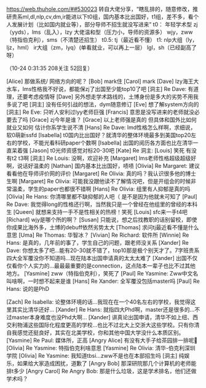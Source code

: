 https://web.thuhole.com/##530023
转自大佬分享，“瞎乱排的，随意修改，推研贵系ml,dl,nlp,cv,dm,ir能进以下t0组，国内基本比出国好，t1组，差不多，看个人发展计划（比如国内就业等），部分导师不招生就没写进来”
t0：
年轻学术型
zj（yyds），lms（乱入），lzy
大佬温和型（压力小，导师的资源多）
wjy，zww（特指伯克利），sms（不清楚还招生）
t0.5:
tj（最近看不懂）
t1:
nlp大组（ly，ljz，hml）
ir大组（zm，lyq）(单看就业，可以再上一层）
lgl，sh（已经副高了呀）


（10-24 0:31:35 208关注 52回复）

[Alice] 那做系统/ 网络方向的呢？
[Bob] mark住
[Carol] mark
[Dave] lzy海王大水车，lms性格我不好说，都能保zj了出国至少能top10了吧
[洞主] Re Dave: 有道理，还要考虑疫情呀
[Dave] 另外想走学术路线的，土博身份是多大的劣势不用我多说了吧
[洞主] 没有任何引战的想法，dym随意修订
[Eve] 想了解system方向的
[洞主] Re Eve: 只听人安利过lyy老师巨强
[Francis] 意思是没写进来的老师就没必要去了吗
[Grace] zj今年是谁？
[Grace] 以上老师强是真的 但具体和国外比如何 就业又如何 估计你系学生说不清
[Hans] Re Dave: lmd性格怎么样啊，求细说，软0萌新ssfd
[Isabella] t0国内比出国好？就清华的整体环境最多到美国top20左右的学校，不能光看科研paper个数啊
[Isabella] 出国的阅历各方面也比在清华一直呆着强
[Jason] t0光师资感觉对标20-30吧
[Kate] Re 洞主: 
[Louis] 笑死 有没有t2 t3啊
[洞主] Re Louis: 没啊，欢迎补充
[Margaret] lms老师性格超级超级好啊，说话好温柔的
[Nathan] 国内基本比出国好，啧啧
[Olivia] Re Margaret: 建议看看他在导师评价网的评价
[Margaret] Re Olivia: 真的吗？我认识很多他的博士生啊
[Margaret] Re Olivia: 可能我没跟他读不了解情况吧，但是开组会的时候非常温柔，学生的paper也都很不错啊
[Hans] Re Olivia: 组里有人抑郁是真的吗
[Olivia] Re Hans: 你清哪里都不缺抑郁的人吧（
是不是因为他就未可知了
[Paul] Re Dave: 我觉得long的性格还行啊，当然我只是一个曾经在他组里的曾经的本科生
[Queen] 就想来支持一手不是性相关的热榜！笑死
[Louis] sfc来一手t4吧
[Richard] wjy是哪个所的啊？
[Susan] 只能说，想之后找教职的话别留校，即使你成果比海外多，土博的debuff依然劣势太大
[Thomas] 求问tj最近看不懂是什么意思
[Uma] Re Thomas: 华智冰？
[Vivian] Re Richard: 软件所
[Winnie] Re Hans: 是真的，几年前的事了，学生自己的问题，跟老师没关系
[Xander] Re Dave: 你想太多了吧…能有20-30就不错了，top10那是极个别天才了。7字班贵系四大全军覆没你不知道吗…现在陆本出国申请真的太太太难了
[Xander] 出国不仅仅看你个人实力的…最最最重要的是connection，这点陆本一辈子也比不过其他地方。
[Yasmine] zww（特指伯克利），笑死了
[Paul] Re Yasmine: Zww中文名叫啥啊，一时想不起来是谁
[Hans] Re Xander: 全军覆没包括master吗
[Paul] Re Hans: 说的是PhD

[Zach] Re Isabella: 论整体环境的话…我现在在一个40名左右的学校，我觉得这里其实比清华还好…
[Xander] Re Hans: 就指四大Phd啊，master还是很多的…不过master本身难度也没Phd大啊…
[Xander] 讲真论出国申请，清华不如上纽、西交利物浦这些国际化程度更高的学校…也比不过北大上交浙大这些学校。只有你清自我感觉还挺良好，其实在北美学校，你和其他中国大学没什么本质区别。
[Yasmine] Re Paul: 媒体所，正高
[Angry Alice] 有没有大手子给茶园排一排呢🤔
[Olivia] Re Yasmine: 特指伯克利啥意思
[Yasmine] Re Olivia: 清华-伯克利深圳学院
[Olivia] Re Yasmine: 我知道tbsi…zww不是也在本部招生吗
[洞主] 纯娱乐，如果给大家造成困扰，道歉了
[Angry Bob] 那深研院那几个计算机的老师能排t多少
[Angry Carol] Re Angry Bob: 那是什么垃圾，这是学术排名，他们还做学术吗？